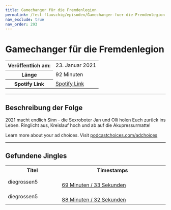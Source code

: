 ```yaml
---
title: Gamechanger für die Fremdenlegion
permalink: /fest-flauschig/episoden/Gamechanger-fuer-die-Fremdenlegion
nav_exclude: true
nav_order: 293
---
```


# Gamechanger für die Fremdenlegion
<table class="resp-table dcf-table dcf-table-responsive dcf-table-bordered dcf-table-striped dcf-w-100%">
                    <tbody>
                        <tr>
                            <th scope="row">Veröffentlich am:</th>
                            <td data-label="Veröffentlich am:">23. Januar 2021</td>
                        </tr>
                        <tr>
                            <th scope="row">Länge </th>
                            <td data-label="Länge ">92 Minuten</td>
                        </tr><tr>
                                <th scope="row">Spotify Link</th>
                                <td data-label="Spotify Link"><a href="https://open.spotify.com/episode/3uRwIfZBMFL7ltVGtLtoDz">Spotify Link</a></td>
                            </tr></tbody>
                </table>

***

## Beschreibung der Folge

<div>
<p>2021 macht endlich Sinn - die Sexroboter Jan und Olli holen Euch zurück ins Leben. Ringlicht aus, Kreislauf hoch und ab auf die Akupressurmatte!</p><p> </p><p>Learn more about your ad choices. Visit <a href="https://podcastchoices.com/adchoices">podcastchoices.com/adchoices</a></p>  
</div>

***

## Gefundene Jingles

<table style="display: table;">
                                    <tr>
                                        <th class="tableColumnTitle">Titel</th>
                                        <th class="tableColumnTimestamps">Timestamps</th>
                                    </tr>
                                    <tr>
                                <td markdown="span"  class="tableColumnTitle">diegrossen5</td>
                                <td markdown="span" class="tableColumnTimestamps">
                                <br>
                                <a href="https://open.spotify.com/episode/3uRwIfZBMFL7ltVGtLtoDz?t=4173">
                                69 Minuten / 33 Sekunden</a>
                                </td></tr><tr>
                                <td markdown="span"  class="tableColumnTitle">diegrossen5</td>
                                <td markdown="span" class="tableColumnTimestamps">
                                <br>
                                <a href="https://open.spotify.com/episode/3uRwIfZBMFL7ltVGtLtoDz?t=5312">
                                88 Minuten / 32 Sekunden</a>
                                </td></tr></table>
